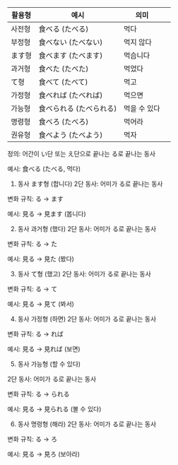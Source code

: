 | 활용형 | 예시            | 의미      |   |
| --- | ------------- | ------- | - |
| 사전형 | 食べる (たべる)     | 먹다      |   |
| 부정형 | 食べない (たべない)   | 먹지 않다   |   |
| ます형 | 食べます (たべます)   | 먹습니다    |   |
| 과거형 | 食べた (たべた)     | 먹었다     |   |
| て형  | 食べて (たべて)     | 먹고      |   |
| 가정형 | 食べれば (たべれば)   | 먹으면     |   |
| 가능형 | 食べられる (たべられる) | 먹을 수 있다 |   |
| 명령형 | 食べろ (たべろ)     | 먹어라     |   |
| 권유형 | 食べよう (たべよう)   | 먹자      |   |

정의: 어간이 い단 또는 え단으로 끝나는 る로 끝나는 동사

예시: 食べる (たべる, 먹다)

1. 동사 ます형 (합니다)
2단 동사: 어미가 る로 끝나는 동사

변화 규칙: る → ます

예시: 見る → 見ます (봅니다) <br>

2. 동사 과거형 (했다)
2단 동사: 어미가 る로 끝나는 동사

변화 규칙: る → た

예시: 見る → 見た (봤다)

3. 동사 て형 (했고)
2단 동사: 어미가 る로 끝나는 동사

변화 규칙: る → て

예시: 見る → 見て (봐서)

4. 동사 가정형 (하면)
2단 동사: 어미가 る로 끝나는 동사

변화 규칙: る → れば

예시: 見る → 見れば (보면)

5. 동사 가능형 (할 수 있다)

2단 동사: 어미가 る로 끝나는 동사

변화 규칙: る → られる

예시: 見る → 見られる (볼 수 있다)

6. 동사 명령형 (해라)
2단 동사: 어미가 る로 끝나는 동사

변화 규칙: る → ろ

예시: 見る → 見ろ (보아라)